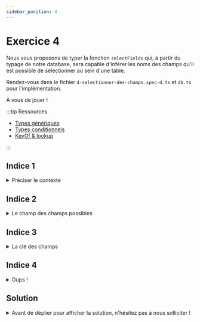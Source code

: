 ```yaml
---
sidebar_position: 4
---
```


# Exercice 4

Nous vous proposons de typer la fonction `selectFields` qui, à partir du typage de notre database, sera capable d'inférer les noms des champs qu'il est possible de sélectionner au sein d'une table.

Rendez-vous dans le fichier `4-selectionner-des-champs.spec-d.ts` et `db.ts` pour l'implémentation.

À vous de jouer !

:::tip Ressources

- [Types génériques](../typescript/generic.md)
- [Types conditionnels](../typescript/conditional-types.md)
- [KeyOf & lookup](../typescript/keyof-lookup.md)

:::

## Indice 1

<details>
  <summary>Préciser le contexte</summary>
  
  Comme précédemment, on peut envisager de construire un type intermédiaire pour préciser la signature du _contexte_ passé `selectFields`. À ce stade `selectFields` devra pouvoir être invoqué avec le contexte d'une opération de sélection sur une table membre d'une base de donnée... _donnée_ (**any** ?).

</details>

## Indice 2

<details>
  <summary>Le champ des champs possibles</summary>
  
  Nous sommes dans un cas similaire à l'exercice précédent, simplement cette fois-ci, on veut pouvoir inférer les types de propriétés nichées un peu plus profondément que les noms des tables.

Suite à l'invocation de `selectFrom` on dispose, dans notre _contexte_ d'un peu plus d'information : on sait que nous construisons une opération `select` et surtout quelle table nous allons interroger. Il est alors possible d'extraire, depuis le _contexte_, les ~~types des clés~~ _noms de champs_ de la table ciblée et ainsi faire en sorte que `selectFields` n'accepte en second paramètre qu'un tableau dont les éléments sont des membres de champs de la table cible.

</details>

## Indice 3

<details>
  <summary>La clé des champs</summary>
  
  Il est tout à fait possible de définir un _lookup type_ à partir d'un autre _lookup type_. Notamment ici, nous cherchons à identifier les clés membres d'une table, elle-même membre d'une base de donnée, et ceci afin de spécifier que le second paramètre de `selectFields` est un tableau dont les éléments sont du type desdites clés.

</details>

## Indice 4

<details>
  <summary>Oups !</summary>
  
  Vous avez peut-être une erreur TypeScript dû à un manque de précision sur le type de l'opération telle qu'elle est retournée par `selectFrom` (cf. l'exercice précédent). Dans ce cas, il est utile de préciser au compilateur qu'il doit inférer le type le plus précis à partir de la valeur retournée par `selectFrom`.

</details>

## Solution

<details>
  <summary>Avant de déplier pour afficher la solution, n'hésitez pas à nous solliciter ! </summary>

    ```ts
    type SelectableContext<DB> = EmptyContext<DB> & {
      _operation: "select";
      _table: keyof DB;
    };
    type AnySelectableContext = SelectableContext<any>;
    export const selectFields = <Ctx extends AnySelectableContext>(
      ctx: Ctx,
      fieldNames: (keyof Ctx["$db"][Ctx["_table"]])[]
    ) => ({
      ...ctx,
      _fields: fieldNames,
    });
    ```

</details>
